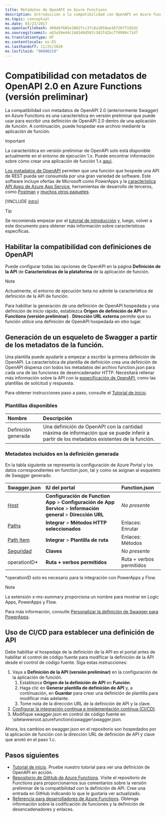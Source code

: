 ```yaml
---
title: Metadatos de OpenAPI en Azure Functions
description: Introducción a la compatibilidad con OpenAPI en Azure Functions
ms.topic: conceptual
ms.date: 03/23/2017
ms.openlocfilehash: 499d4f685e3802fcc37c8a3050ae367207f192d2
ms.sourcegitcommit: a43a59e44c14d349d597c3d2fd2bc779989c71d7
ms.translationtype: HT
ms.contentlocale: es-ES
ms.lasthandoff: 11/25/2020
ms.locfileid: "96000219"
---
```

# <a name="openapi-20-metadata-support-in-azure-functions-preview"></a>Compatibilidad con metadatos de OpenAPI 2.0 en Azure Functions (versión preliminar)
La compatibilidad con metadatos de OpenAPI 2.0 (anteriormente Swagger) en Azure Functions es una característica en versión preliminar que puede usar para escribir una definición de OpenAPI 2.0 dentro de una aplicación de función. A continuación, puede hospedar ese archivo mediante la aplicación de función.

> [!IMPORTANT]
> La característica en versión preliminar de OpenAPI solo está disponible actualmente en el entorno de ejecución 1.x. Puede encontrar información sobre cómo crear una aplicación de función 1.x [aquí](./functions-versions.md#creating-1x-apps).

[Los metadatos de OpenAPI](https://swagger.io/) permiten que una función que hospede una API de REST pueda ser consumida por una gran variedad de software. Este software incluye ofertas de Microsoft como PowerApps y la [característica API Apps de Azure App Service](../app-service/overview.md), herramientas de desarrollo de terceros, como [Postman](https://www.getpostman.com/docs/importing_swagger) y [muchos otros paquetes](https://swagger.io/tools/).

[!INCLUDE [intro](../../includes/functions-bindings-intro.md)]

>[!TIP]
>Se recomienda empezar por el [tutorial de introducción](./functions-openapi-definition.md) y, luego, volver a este documento para obtener más información sobre características específicas.

## <a name="enable-openapi-definition-support"></a><a name="enable"></a>Habilitar la compatibilidad con definiciones de OpenAPI
Puede configurar todas las opciones de OpenAPI en la página **Definición de la API** de **Características de la plataforma** de la aplicación de función.

> [!NOTE]
> Actualmente, el entorno de ejecución beta no admite la característica de definición de la API de función.

Para habilitar la generación de una definición de OpenAPI hospedada y una definición de inicio rápido, establezca **Origen de definición de API** en **Functions (versión preliminar)** . **Dirección URL externa** permite que su función utilice una definición de OpenAPI hospedada en otro lugar.

## <a name="generate-a-swagger-skeleton-from-your-functions-metadata"></a><a name="generate-definition"></a>Generación de un esqueleto de Swagger a partir de los metadatos de la función.
Una plantilla puede ayudarle a empezar a escribir la primera definición de OpenAPI. La característica de plantilla de definición crea una definición de OpenAPI dispersa con todos los metadatos del archivo function.json para cada una de las funciones de desencadenador HTTP. Necesitará rellenar más información sobre la API con la [especificación de OpenAPI](https://swagger.io/specification/), como las plantillas de solicitud y respuesta.

Para obtener instrucciones paso a paso, consulte el [Tutorial de inicio](./functions-openapi-definition.md).

### <a name="available-templates"></a><a name="templates"></a>Plantillas disponibles

|Nombre| Descripción |
|:-----|:-----|
|Definición generada|Una definición de OpenAPI con la cantidad máxima de información que se puede inferir a partir de los metadatos existentes de la función.|

### <a name="included-metadata-in-the-generated-definition"></a><a name="quickstart-details"></a>Metadatos incluidos en la definición generada

En la tabla siguiente se representa la configuración de Azure Portal y los datos correspondientes en function.json, tal y como se asignan al esqueleto de Swagger generado.

|Swagger.json|IU del portal|Function.json|
|:----|:-----|:-----|
|[Host](https://swagger.io/specification/#fixed-fields-15)|**Configuración de Function App** > **Configuración de App Service** > **Información general** > **Dirección URL**|*No presente*
|[Paths](https://swagger.io/specification/#paths-object-29)|**Integrar** > **Métodos HTTP seleccionados**|Enlaces: Enrutar
|[Path Item](https://swagger.io/specification/#path-item-object-32)|**Integrar** > **Plantilla de ruta**|Enlaces: Métodos
|[Seguridad](https://swagger.io/specification/#security-scheme-object-112)|**Claves**|*No presente*|
|operationID*|**Ruta + verbos permitidos**|Ruta + verbos permitidos|

\*operationID solo es necesario para la integración con PowerApps y Flow.
> [!NOTE]
> La extensión x-ms-summary proporciona un nombre para mostrar en Logic Apps, PowerApps y Flow.
>
> Para más información, consulte [Personalizar la definición de Swagger para PowerApps](/connectors/custom-connectors/openapi-extensions).

## <a name="use-cicd-to-set-an-api-definition"></a><a name="CICD"></a>Uso de CI/CD para establecer una definición de API

 Debe habilitar el hospedaje de la definición de la API en el portal antes de habilitar el control de código fuente para modificar la definición de la API desde el control de código fuente. Siga estas instrucciones:

1. Vaya a **Definición de la API (versión preliminar)** en la configuración de la aplicación de función.
   1. Establezca **Origen de la definición de API** en **Función**.
   1. Haga clic en **Generar plantilla de definición de API** y, a continuación, en **Guardar** para crear una definición de plantilla para modificar más adelante.
   1. Tome nota de la dirección URL de la definición de API y la clave.
1. [Configurar la integración continua e implementación continua (CI/CD)](./functions-continuous-deployment.md#requirements-for-continuous-deployment).
2. Modifique swagger.json en control de código fuente en \site\wwwroot\.azurefunctions\swagger\swagger.json.

Ahora, los cambios en swagger.json en el repositorio son hospedados por la aplicación de función con la dirección URL de definición de API y clave que anotó en el paso 1.c.

## <a name="next-steps"></a>Pasos siguientes
* [Tutorial de inicio](./functions-openapi-definition.md). Pruebe nuestro tutorial para ver una definición de OpenAPI en acción.
* [Repositorio de GitHub de Azure Functions](https://github.com/Azure/Azure-Functions/). Visite el repositorio de Functions para proporcionarnos sus comentarios sobre la versión preliminar de la compatibilidad con la definición de API. Cree una entrada en GitHub indicando lo que le gustaría ver actualizado.
* [Referencia para desarrolladores de Azure Functions](functions-reference.md). Obtenga información sobre la codificación de funciones y la definición de desencadenadores y enlaces.
